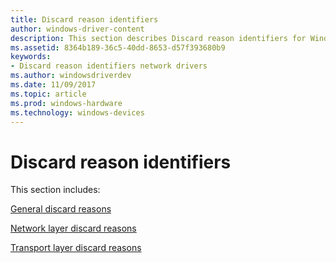 ```yaml
---
title: Discard reason identifiers
author: windows-driver-content
description: This section describes Discard reason identifiers for Windows Filtering Platform callout drivers.
ms.assetid: 8364b189-36c5-40dd-8653-d57f393680b9
keywords:
- Discard reason identifiers network drivers
ms.author: windowsdriverdev
ms.date: 11/09/2017
ms.topic: article
ms.prod: windows-hardware
ms.technology: windows-devices
---
```


# Discard reason identifiers

This section includes:

[General discard reasons](general-discard-reasons.md)

[Network layer discard reasons](network-layer-discard-reasons.md)

[Transport layer discard reasons](transport-layer-discard-reasons.md)

